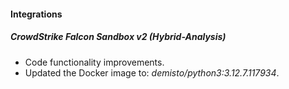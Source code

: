 #### Integrations

##### CrowdStrike Falcon Sandbox v2 (Hybrid-Analysis)
- Code functionality improvements.
- Updated the Docker image to: *demisto/python3:3.12.7.117934*.